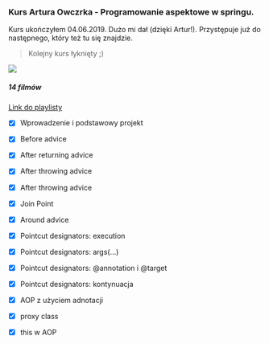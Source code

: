 ### Kurs Artura Owczrka - Programowanie aspektowe w springu.
Kurs ukończyłem 04.06.2019. Dużo mi dał (dzięki Artur!). Przystępuje już do następnego, który też tu się znajdzie.

> Kolejny kurs łyknięty ;) 

![](http://bohdziewicz.com.pl/imagesForGit/fcoffee2.jpg)

##### 14 filmów
[Link do playlisty](https://www.youtube.com/playlist?list=PLU2dl_1LV_ST5i0UXlelqa_0ljHtzu46X)
- [x] Wprowadzenie i podstawowy projekt 
- [x] Before advice
- [x] After returning advice
- [x] After throwing advice
- [x] After throwing advice
- [x] Join Point
- [x] Around advice
- [x] Pointcut designators: execution
- [x] Pointcut designators: args(...)
- [x] Pointcut designators: @annotation i @target
- [x] Pointcut designators: kontynuacja
- [x] AOP z użyciem adnotacji
- [x] proxy class
- [x] this w AOP

